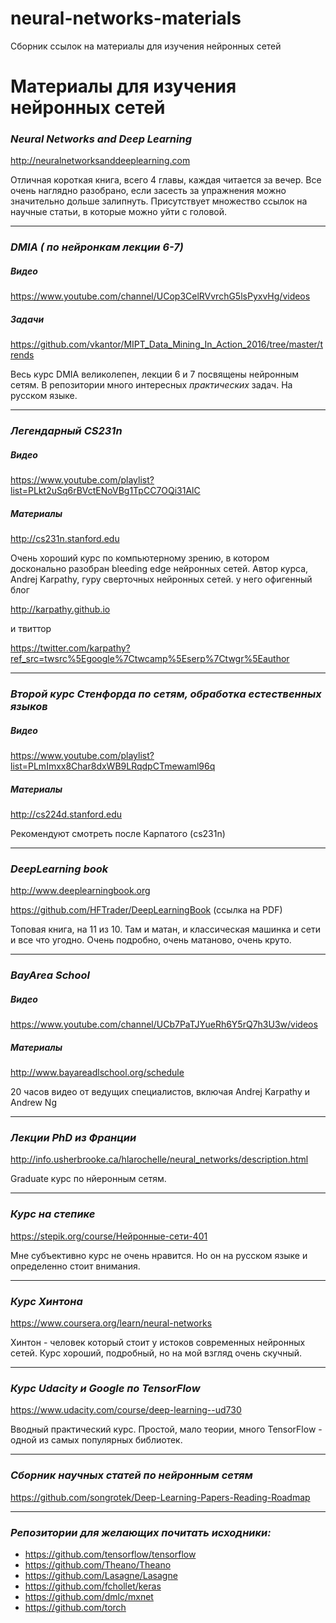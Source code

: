 # neural-networks-materials
Сборник ссылок на материалы для изучения нейронных сетей


# Материалы для изучения нейронных сетей

### *Neural Networks and Deep Learning*

http://neuralnetworksanddeeplearning.com

Отличная короткая книга, всего 4 главы, каждая читается за вечер.
Все очень наглядно разобрано, если засесть за упражнения можно значительно дольше залипнуть.
Присутствует множество ссылок на научные статьи, в которые можно уйти с головой.

<hr />

### *DMIA ( по нейронкам лекции 6-7)*

##### Видео

https://www.youtube.com/channel/UCop3CelRVvrchG5lsPyxvHg/videos

##### Задачи

https://github.com/vkantor/MIPT_Data_Mining_In_Action_2016/tree/master/trends

Весь курс DMIA великолепен, лекции 6 и 7 посвящены нейронным сетям.
В репозитории много интересных _практических_ задач.
На русском языке.

<hr />

### *Легендарный CS231n*

##### Видео

https://www.youtube.com/playlist?list=PLkt2uSq6rBVctENoVBg1TpCC7OQi31AlC

##### Материалы

http://cs231n.stanford.edu

Очень хороший курс по компьютерному зрению, в котором досконально разобран bleeding edge нейронных сетей.
Автор курса, Andrej Karpathy, гуру сверточных нейронных сетей. 
у него офигенный блог

http://karpathy.github.io

и твиттор

https://twitter.com/karpathy?ref_src=twsrc%5Egoogle%7Ctwcamp%5Eserp%7Ctwgr%5Eauthor

<hr />

### *Второй курс Стенфорда по сетям, обработка естественных языков*

##### Видео

https://www.youtube.com/playlist?list=PLmImxx8Char8dxWB9LRqdpCTmewaml96q

##### Материалы

http://cs224d.stanford.edu

Рекомендуют смотреть после Карпатого (cs231n)

<hr />

### *DeepLearning book*

http://www.deeplearningbook.org

https://github.com/HFTrader/DeepLearningBook (ссылка на PDF)

Топовая книга, на 11 из 10. Там и матан, и классическая машинка и сети и все что угодно.
Очень подробно, очень матаново, очень круто.

<hr />

### *BayArea School*

##### Видео

https://www.youtube.com/channel/UCb7PaTJYueRh6Y5rQ7h3U3w/videos

##### Материалы

http://www.bayareadlschool.org/schedule

20 часов видео от ведущих специалистов, включая Andrej Karpathy и Andrew Ng

<hr />

### *Лекции PhD из Франции*

http://info.usherbrooke.ca/hlarochelle/neural_networks/description.html

Graduate курс по нйеронным сетям.

<hr />

### *Курс на степике*

https://stepik.org/course/Нейронные-сети-401

Мне субъективно курс не очень нравится.
Но он на русском языке и определенно стоит внимания.

<hr />

### *Курс Хинтона*

https://www.coursera.org/learn/neural-networks

Хинтон - человек который стоит у истоков современных нейронных сетей. Курс хороший, подробный, но на мой взгляд очень скучный.

<hr />

### *Курс Udacity и Google по TensorFlow*

https://www.udacity.com/course/deep-learning--ud730

Вводный практический курс. Простой, мало теории, много TensorFlow - одной из самых популярных библиотек.

<hr />

### *Сборник научных статей по нейронным сетям*

https://github.com/songrotek/Deep-Learning-Papers-Reading-Roadmap

<hr />

### *Репозитории для желающих почитать исходники:*

- https://github.com/tensorflow/tensorflow
- https://github.com/Theano/Theano
- https://github.com/Lasagne/Lasagne
- https://github.com/fchollet/keras
- https://github.com/dmlc/mxnet
- https://github.com/torch
